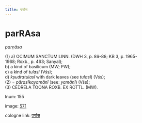 ```yaml
---
title: पर्णास
---
```


# parRAsa

<i>parṇāsa</i>  <div n="P" />(1) a) <bot>OCIMUM SANCTUM LINN.</bot> (DWH 3, p. 86-88; KB 3, p. 1965- <div n="lb" />1968; Roxb., p. 463; Sanyal); <div n="P" />b) a kind of basilicum (MW; PW); <div n="P" />c) a kind of <i>tulasī</i> (Vśs); <div n="P" />d) <i>kṣudratulasī</i> with dark leaves (see <i>tulasī</i>) (Vśs); <div n="P" />(2) = <i>pārasīkayamānī</i> (see: <i>yamānī</i>) (Vśs); <div n="P" />(3) <bot>CEDRELA TOONA ROXB. EX ROTTL.</bot> (MW).

lnum: 155

image: [571](https://www.sanskrit-lexicon.uni-koeln.de/scans/csl-apidev/servepdf.php?dict=snp&page=571)

cologne link: [पर्णास](https://sanskrit-lexicon.uni-koeln.de/scans/csl-apidev/getword.php?dict=snp&key=पर्णास)

